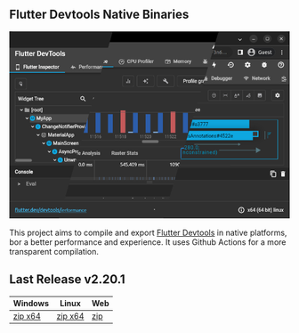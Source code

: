 ## Flutter Devtools Native Binaries

![](./example.png)  

This project aims to compile and export [Flutter Devtools](https://docs.flutter.dev/development/tools/devtools/overview) in native platforms, bor a better performance and experience. It uses Github Actions for a more transparent compilation.

## Last Release v2.20.1

| Windows | Linux | Web |
|---|---|---|
| [zip x64](https://github.com/BrianCraig/flutter-devtools-binary/releases/download/release.v2.20.1/windows-release.zip) | [zip x64](https://github.com/BrianCraig/flutter-devtools-binary/releases/download/release.v2.20.1/linux-release.zip) | [zip](https://github.com/BrianCraig/flutter-devtools-binary/releases/download/release.v2.20.1/web-release.zip) |
